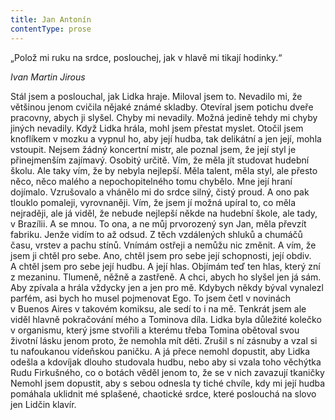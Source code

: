 ```yaml
---
title: Jan Antonín
contentType: prose
---
```


„Polož mi ruku na srdce, poslouchej, jak v hlavě mi tikají hodinky.“

_Ivan Martin Jirous_

Stál jsem a poslouchal, jak Lidka hraje. Miloval jsem to. Nevadilo mi, že většinou jenom cvičila nějaké známé skladby. Otevíral jsem potichu dveře pracovny, abych ji slyšel. Chyby mi nevadily. Možná jedině tehdy mi chyby jiných nevadily. Když Lidka hrála, mohl jsem přestat myslet. Otočil jsem knoflíkem v mozku a vypnul ho, aby její hudba, tak delikátní a jen její, mohla vstoupit. Nejsem žádný koncertní mistr, ale poznal jsem, že její styl je přinejmenším zajímavý. Osobitý určitě. Vím, že měla jít studovat hudební školu. Ale taky vím, že by nebyla nejlepší. Měla talent, měla styl, ale přesto něco, něco malého a nepochopitelného tomu chybělo. Mne její hraní dojímalo. Vzrušovalo a vhánělo mi do srdce silný, čistý proud. A ono pak tlouklo pomaleji, vyrovnaněji. Vím, že jsem jí možná upíral to, co měla nejraději, ale já viděl, že nebude nejlepší někde na hudební škole, ale tady, v Brazílii. A se mnou. To ona, a ne můj prvorozený syn Jan, měla převzít fabriku. Jenže vidím to až odsud. Z těch vzdálených shluků a chumáčů času, vrstev a pachu stínů. Vnímám ostřeji a nemůžu nic změnit. A vím, že jsem ji chtěl pro sebe. Ano, chtěl jsem pro sebe její schopnosti, její obdiv. A chtěl jsem pro sebe její hudbu. A její hlas. Objímám teď ten hlas, který zní z mezaninu. Tlumeně, něžně a zastřeně. A chci, abych ho slyšel jen já sám. Aby zpívala a hrála vždycky jen a jen pro mě. Kdybych někdy býval vynalezl parfém, asi bych ho musel pojmenovat Ego. To jsem četl v novinách v Buenos Aires v takovém komiksu, ale sedí to i na mě. Tenkrát jsem ale viděl hlavně pokračování mého a Tominova díla. Lidka byla důležité kolečko v organismu, který jsme stvořili a kterému třeba Tomina obětoval svou životní lásku jenom proto, že nemohla mít děti. Zrušil s ní zásnuby a vzal si tu nafoukanou vídeňskou paničku. A já přece nemohl dopustit, aby Lidka odešla a kdovíjak dlouho studovala hudbu, nebo aby si vzala toho věchýtka Rudu Firkušného, co o botách věděl jenom to, že se v nich zavazují tkaničky Nemohl jsem dopustit, aby s sebou odnesla ty tiché chvíle, kdy mi její hudba pomáhala uklidnit mé splašené, chaotické srdce, které poslouchá na slovo jen Lidčin klavír.
